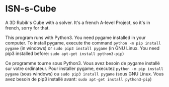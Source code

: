 # ISN-s-Cube
A 3D Rubik's Cube with a solver. It's a french A-level Project, so it's in french, sorry for that.

This program runs with Python3. 
You need pygame installed in your computer.
To install pygame, execute the command `python -m pip install pygame` (in windows) or 
`sudo pip3 install pygame` (in GNU Linux. You need pip3 installed before: `sudo apt-get install python3-pip`)

Ce programme tourne sous Python3.
Vous avez besoin de pygame installé sur votre ordinateur.
Pour installer pygame, executez `python -m pip install pygame` (sous windows) ou
`sudo pip3 install pygame` (sous GNU Linux. Vous avez besoin de pip3 installé 
avant: `sudo apt-get install python3-pip`)
